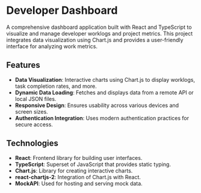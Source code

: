 # Developer Dashboard

A comprehensive dashboard application built with React and TypeScript to visualize and manage developer worklogs and project metrics. This project integrates data visualization using Chart.js and provides a user-friendly interface for analyzing work metrics.

## Features

- **Data Visualization**: Interactive charts using Chart.js to display worklogs, task completion rates, and more.
- **Dynamic Data Loading**: Fetches and displays data from a remote API or local JSON files.
- **Responsive Design**: Ensures usability across various devices and screen sizes.
- **Authentication Integration**: Uses modern authentication practices for secure access.

## Technologies

- **React**: Frontend library for building user interfaces.
- **TypeScript**: Superset of JavaScript that provides static typing.
- **Chart.js**: Library for creating interactive charts.
- **react-chartjs-2**: Integration of Chart.js with React.
- **MockAPI**: Used for hosting and serving mock data.
